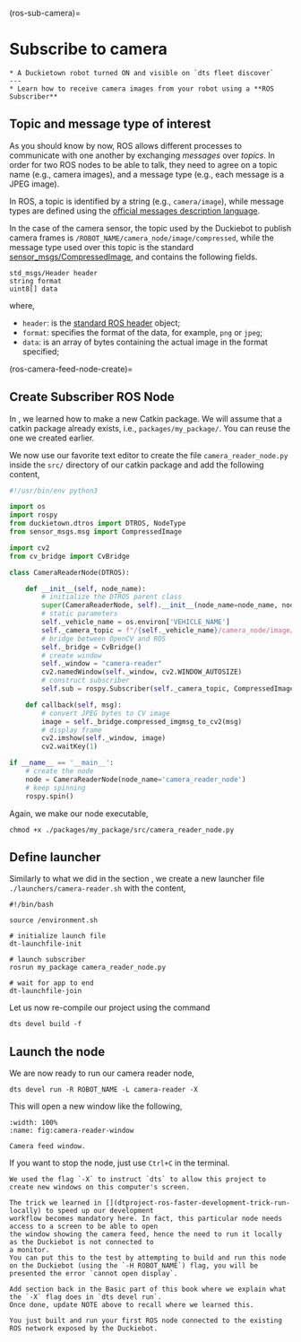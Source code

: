 (ros-sub-camera)=
# Subscribe to camera

```{needget}
* A Duckietown robot turned ON and visible on `dts fleet discover`
---
* Learn how to receive camera images from your robot using a **ROS Subscriber**
```

## Topic and message type of interest

As you should know by now, ROS allows different processes to communicate with one another by exchanging
_messages_ over _topics_. In order for two ROS nodes to be able to talk, they need to agree on a topic
name (e.g., camera images), and a message type (e.g., each message is a JPEG image).

In ROS, a topic is identified by a string (e.g., `camera/image`), while message types are defined using
the [official messages description language](http://wiki.ros.org/msg).

In the case of the camera sensor, the topic used by the Duckiebot to publish camera frames 
is `/ROBOT_NAME/camera_node/image/compressed`, while the message type used over this topic is the standard 
[sensor_msgs/CompressedImage](http://docs.ros.org/en/noetic/api/sensor_msgs/html/msg/CompressedImage.html),
and contains the following fields.

```
std_msgs/Header header
string format
uint8[] data
```

where,
- `header`: is the [standard ROS header](https://wiki.ros.org/msg#Header) object;
- `format`: specifies the format of the data, for example, `png` or `jpeg`;
- `data`: is an array of bytes containing the actual image in the format specified;


(ros-camera-feed-node-create)=
## Create Subscriber ROS Node

In [](ros-catkin-package-create), we learned how to make a new Catkin package. We will assume that a
catkin package already exists, i.e., `packages/my_package/`. You can reuse the one we created earlier.

We now use our favorite text editor to create the file
`camera_reader_node.py` inside the `src/` directory of our catkin package and add the following content,

```python
#!/usr/bin/env python3

import os
import rospy
from duckietown.dtros import DTROS, NodeType
from sensor_msgs.msg import CompressedImage

import cv2
from cv_bridge import CvBridge

class CameraReaderNode(DTROS):

    def __init__(self, node_name):
        # initialize the DTROS parent class
        super(CameraReaderNode, self).__init__(node_name=node_name, node_type=NodeType.VISUALIZATION)
        # static parameters
        self._vehicle_name = os.environ['VEHICLE_NAME']
        self._camera_topic = f"/{self._vehicle_name}/camera_node/image/compressed"
        # bridge between OpenCV and ROS
        self._bridge = CvBridge()
        # create window
        self._window = "camera-reader"
        cv2.namedWindow(self._window, cv2.WINDOW_AUTOSIZE)
        # construct subscriber
        self.sub = rospy.Subscriber(self._camera_topic, CompressedImage, self.callback)

    def callback(self, msg):
        # convert JPEG bytes to CV image
        image = self._bridge.compressed_imgmsg_to_cv2(msg)
        # display frame
        cv2.imshow(self._window, image)
        cv2.waitKey(1)

if __name__ == '__main__':
    # create the node
    node = CameraReaderNode(node_name='camera_reader_node')
    # keep spinning
    rospy.spin()
```

Again, we make our node executable,

    chmod +x ./packages/my_package/src/camera_reader_node.py



## Define launcher

Similarly to what we did in the section [](ros-sub-define-launcher), we create a new launcher file
`./launchers/camera-reader.sh` with the content,

```shell
#!/bin/bash

source /environment.sh

# initialize launch file
dt-launchfile-init

# launch subscriber
rosrun my_package camera_reader_node.py

# wait for app to end
dt-launchfile-join
```

Let us now re-compile our project using the command

    dts devel build -f



## Launch the node

We are now ready to run our camera reader node,

    dts devel run -R ROBOT_NAME -L camera-reader -X

This will open a new window like the following,

```{figure} ../../_images/beginner/ros/camera-reader-window-linux.jpg
:width: 100%
:name: fig:camera-reader-window

Camera feed window.
```

If you want to stop the node, just use `Ctrl+C` in the terminal.


```{note}
We used the flag `-X` to instruct `dts` to allow this project to create new windows on this computer's screen.
```


```{attention}
The trick we learned in [](dtproject-ros-faster-development-trick-run-locally) to speed up our development
workflow becomes mandatory here. In fact, this particular node needs access to a screen to be able to open
the window showing the camera feed, hence the need to run it locally as the Duckiebot is not connected to 
a monitor.
You can put this to the test by attempting to build and run this node 
on the Duckiebot (using the `-H ROBOT_NAME`) flag, you will be presented the error `cannot open display`.
```


```{todo}
Add section back in the Basic part of this book where we explain what the `-X` flag does in `dts devel run`.
Once done, update NOTE above to recall where we learned this.
```


```{admonition} Congratulations 🎉
You just built and run your first ROS node connected to the existing ROS network exposed by the Duckiebot.
```
